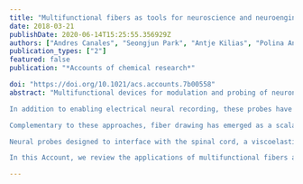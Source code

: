 ```yaml
---
title: "Multifunctional fibers as tools for neuroscience and neuroengineering"
date: 2018-03-21
publishDate: 2020-06-14T15:25:55.356929Z
authors: ["Andres Canales", "Seongjun Park", "Antje Kilias", "Polina Anikeeva"]
publication_types: ["2"]
featured: false
publication: "*Accounts of chemical research*"

doi: "https://doi.org/10.1021/acs.accounts.7b00558"
abstract: "Multifunctional devices for modulation and probing of neuronal activity during free behavior facilitate studies of functions and pathologies of the nervous system. Probes composed of stiff materials, such as metals and semiconductors, exhibit elastic and chemical mismatch with the neural tissue, which is hypothesized to contribute to sustained tissue damage and gliosis. Dense glial scars have been found to encapsulate implanted devices, corrode their surfaces, and often yield poor recording quality in long-term experiments. Motivated by the hypothesis that reducing the mechanical stiffness of implanted probes may improve their long-term reliability, a variety of probes based on soft materials have been developed.

In addition to enabling electrical neural recording, these probes have been engineered to take advantage of genetic tools for optical neuromodulation. With the emergence of optogenetics, it became possible to optically excite or inhibit genetically identifiable cell types via expression of light-sensitive opsins. Optogenetics experiments often demand implantable multifunctional devices to optically stimulate, deliver viral vectors and drugs, and simultaneously record electrophysiological signals from the specified cells within the nervous system. Recent advances in microcontact printing and microfabrication techniques have equipped flexible probes with microscale light-emitting diodes (μLEDs), waveguides, and microfluidic channels.

Complementary to these approaches, fiber drawing has emerged as a scalable route to integration of multiple functional features within miniature and flexible neural probes. The thermal drawing process relies on the fabrication of macroscale models containing the materials of interest, which are then drawn into microstructured fibers with predefined cross-sectional geometries. We have recently applied this approach to produce fibers integrating conductive electrodes for extracellular recording of single- and multineuron potentials, low-loss optical waveguides for optogenetic neuromodulation, and microfluidic channels for drug and viral vector delivery. These devices allowed dynamic investigation of the time course of opsin expression across multiple brain regions and enabled pairing of optical stimulation with local pharmacological intervention in behaving animals.

Neural probes designed to interface with the spinal cord, a viscoelastic tissue undergoing repeated strain during normal movement, rely on the integration of soft and flexible materials to avoid injury and device failure. Employing soft substrates, such as parylene C and poly-(dimethylsiloxane), for electrode and μLED arrays permitted stimulation and recording of neural activity on the surface of the spinal cord. Similarly, thermally drawn flexible and stretchable optoelectronic fibers that resemble the fibrous structure of the spinal cord were implanted without any significant inflammatory reaction in the vicinity of the probes. These fibers enabled simultaneous recording and optogenetic stimulation of neural activity in the spinal cord.

In this Account, we review the applications of multifunctional fibers and other integrated devices for optoelectronic probing of neural circuits and discuss engineering directions that may facilitate future studies of nerve repair and accelerate the development of bioelectronic medical devices."

---
```


